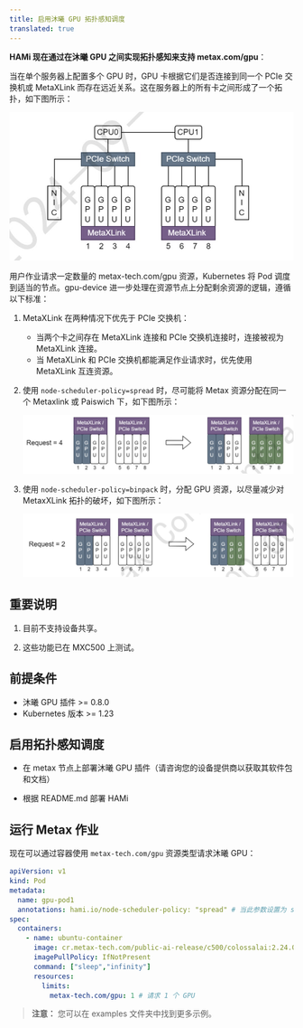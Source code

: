 ```yaml
---
title: 启用沐曦 GPU 拓扑感知调度
translated: true
---
```


**HAMi 现在通过在沐曦 GPU 之间实现拓扑感知来支持 metax.com/gpu**：

当在单个服务器上配置多个 GPU 时，GPU 卡根据它们是否连接到同一个 PCIe 交换机或 MetaXLink 而存在远近关系。这在服务器上的所有卡之间形成了一个拓扑，如下图所示：

![img](../../../resources/metax_topo.jpg)

用户作业请求一定数量的 metax-tech.com/gpu 资源，Kubernetes 将 Pod 调度到适当的节点。gpu-device 进一步处理在资源节点上分配剩余资源的逻辑，遵循以下标准：

1. MetaXLink 在两种情况下优先于 PCIe 交换机：

   - 当两个卡之间存在 MetaXLink 连接和 PCIe 交换机连接时，连接被视为 MetaXLink 连接。
   - 当 MetaXLink 和 PCIe 交换机都能满足作业请求时，优先使用 MetaXLink 互连资源。

2. 使用 `node-scheduler-policy=spread` 时，尽可能将 Metax 资源分配在同一个 Metaxlink 或 Paiswich 下，如下图所示：

   ![img](../../../resources/metax_spread.jpg)

3. 使用 `node-scheduler-policy=binpack` 时，分配 GPU 资源，以尽量减少对 MetaxXLink 拓扑的破坏，如下图所示：

   ![img](../../../resources/metax_binpack.jpg)

## 重要说明

1. 目前不支持设备共享。

2. 这些功能已在 MXC500 上测试。

## 前提条件

* 沐曦 GPU 插件 >= 0.8.0
* Kubernetes 版本 >= 1.23

## 启用拓扑感知调度

* 在 metax 节点上部署沐曦 GPU 插件（请咨询您的设备提供商以获取其软件包和文档）

* 根据 README.md 部署 HAMi

## 运行 Metax 作业

现在可以通过容器使用 `metax-tech.com/gpu` 资源类型请求沐曦 GPU：

```yaml
apiVersion: v1
kind: Pod
metadata:
  name: gpu-pod1
  annotations: hami.io/node-scheduler-policy: "spread" # 当此参数设置为 spread 时，调度器将尝试为此任务找到最佳拓扑。
spec:
  containers:
    - name: ubuntu-container
      image: cr.metax-tech.com/public-ai-release/c500/colossalai:2.24.0.5-py38-ubuntu20.04-amd64
      imagePullPolicy: IfNotPresent
      command: ["sleep","infinity"]
      resources:
        limits:
          metax-tech.com/gpu: 1 # 请求 1 个 GPU
```

> **注意：** 您可以在 examples 文件夹中找到更多示例。
